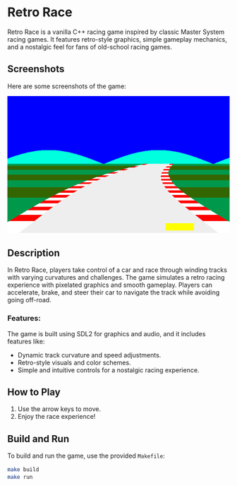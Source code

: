# Retro Race

Retro Race is a vanilla C++ racing game inspired by classic Master System racing games. It features retro-style graphics, simple gameplay mechanics, and a nostalgic feel for fans of old-school racing games.

## Screenshots

Here are some screenshots of the game:

![Retro Race Screenshot](screenshots/retro-race.PNG)

## Description

In Retro Race, players take control of a car and race through winding tracks with varying curvatures and challenges. The game simulates a retro racing experience with pixelated graphics and smooth gameplay. Players can accelerate, brake, and steer their car to navigate the track while avoiding going off-road.

### Features:

The game is built using SDL2 for graphics and audio, and it includes features like:

- Dynamic track curvature and speed adjustments.
- Retro-style visuals and color schemes.
- Simple and intuitive controls for a nostalgic racing experience.

## How to Play

1. Use the arrow keys to move.
2. Enjoy the race experience!

## Build and Run

To build and run the game, use the provided `Makefile`:

```bash
make build
make run
